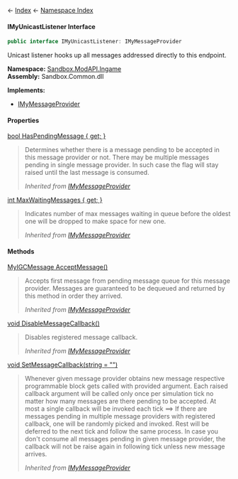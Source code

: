 ← [Index](Api-Index) ← [Namespace Index](Namespace-Index)

#### IMyUnicastListener Interface

```csharp
public interface IMyUnicastListener: IMyMessageProvider
```

Unicast listener hooks up all messages addressed directly to this endpoint.

**Namespace:** [Sandbox.ModAPI.Ingame](Sandbox.ModAPI.Ingame)  
**Assembly:** Sandbox.Common.dll

**Implements:**  
* [IMyMessageProvider](Sandbox.ModAPI.Ingame.IMyMessageProvider)

#### Properties

[bool HasPendingMessage { get; }](Sandbox.ModAPI.Ingame.IMyMessageProvider.HasPendingMessage)

> Determines whether there is a message pending to be accepted in this message provider or not. There may be multiple messages pending in single message provider. In such case the flag will stay raised until the last message is consumed.  
>   
> _Inherited from [IMyMessageProvider](Sandbox.ModAPI.Ingame.IMyMessageProvider)_

[int MaxWaitingMessages { get; }](Sandbox.ModAPI.Ingame.IMyMessageProvider.MaxWaitingMessages)

> Indicates number of max messages waiting in queue before the oldest one will be dropped to make space for new one.  
>   
> _Inherited from [IMyMessageProvider](Sandbox.ModAPI.Ingame.IMyMessageProvider)_

#### Methods

[MyIGCMessage AcceptMessage()](Sandbox.ModAPI.Ingame.IMyMessageProvider.AcceptMessage)

> Accepts first message from pending message queue for this message provider. Messages are guaranteed to be dequeued and returned by this method in order they arrived.  
>   
> _Inherited from [IMyMessageProvider](Sandbox.ModAPI.Ingame.IMyMessageProvider)_

[void DisableMessageCallback()](Sandbox.ModAPI.Ingame.IMyMessageProvider.DisableMessageCallback)

> Disables registered message callback.  
>   
> _Inherited from [IMyMessageProvider](Sandbox.ModAPI.Ingame.IMyMessageProvider)_

[void SetMessageCallback(string = "")](Sandbox.ModAPI.Ingame.IMyMessageProvider.SetMessageCallback)

> Whenever given message provider obtains new message respective programmable block gets called with provided argument. Each raised callback argument will be called only once per simulation tick no matter how many messages are there pending to be accepted. At most a single callback will be invoked each tick ==> If there are messages pending in multiple message providers with registered callback, one will be randomly picked and invoked. Rest will be deferred to the next tick and follow the same process. In case you don't consume all messages pending in given message provider, the callback will not be raise again in following tick unless new message arrives.  
>   
> _Inherited from [IMyMessageProvider](Sandbox.ModAPI.Ingame.IMyMessageProvider)_

